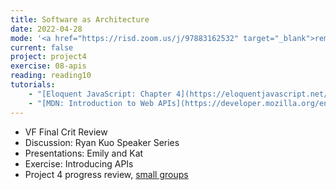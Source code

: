 ```yaml
---
title: Software as Architecture
date: 2022-04-28
mode: '<a href="https://risd.zoom.us/j/97883162532" target="_blank">remote</a>'
current: false
project: project4
exercise: 08-apis
reading: reading10
tutorials:
    - "[Eloquent JavaScript: Chapter 4](https://eloquentjavascript.net/04_data.html#h_cqg63Sxe3o)"
    - "[MDN: Introduction to Web APIs](https://developer.mozilla.org/en-US/docs/Learn/JavaScript/Client-side_web_APIs/Introduction)"
---
```


- VF Final Crit Review
- Discussion: Ryan Kuo Speaker Series
- Presentations: Emily and Kat
- Exercise: Introducing APIs
- Project 4 progress review, [small groups](https://docs.google.com/spreadsheets/d/1WBiTwb1RcQhzgnds9JFp6vzfvYRPa4FVqLqSqKIMdIo/edit#gid=1457829370)